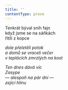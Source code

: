 ```yaml
---
title: ''
contentType: prose
---
```


  

Tenkrát býval sníh fajn  
když jsme se na sáňkách  
řítili z kopce

_dole přeletěli potok  
a domů se vraceli večer  
v teplácích zmrzlých na kost_

_Ten dnes dává víc  
Zasype  
— alespoň na pár dní —  
zející hlínu_
